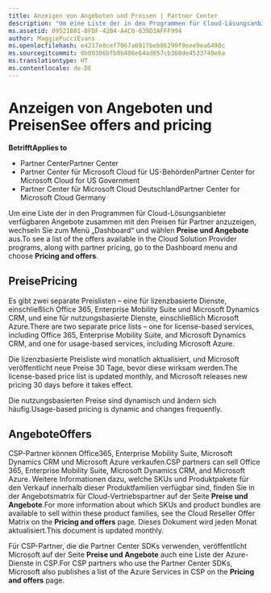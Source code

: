 ```yaml
---
title: Anzeigen von Angeboten und Preisen | Partner Center
description: "Um eine Liste der in den Programmen für Cloud-Lösungsanbieter verfügbaren Angebote zusammen mit den Preisen für Partner anzuzeigen, wechseln Sie zum Menü „Dashboard“ und wählen „Preise und Angebote“ aus."
ms.assetid: 09521B01-BFDF-42B4-A4C0-039D3AFFF994
author: MaggiePucciEvans
ms.openlocfilehash: e4217e8cef7067a6917beb86299f9eee9ea6490c
ms.sourcegitcommit: 0b00306bfb0b406e64ad857cb360de4533740e6a
ms.translationtype: HT
ms.contentlocale: de-DE
---
```

# <a name="see-offers-and-pricing"></a><span data-ttu-id="11779-103">Anzeigen von Angeboten und Preisen</span><span class="sxs-lookup"><span data-stu-id="11779-103">See offers and pricing</span></span>

**<span data-ttu-id="11779-104">Betrifft</span><span class="sxs-lookup"><span data-stu-id="11779-104">Applies to</span></span>**

-  <span data-ttu-id="11779-105">Partner Center</span><span class="sxs-lookup"><span data-stu-id="11779-105">Partner Center</span></span>
-  <span data-ttu-id="11779-106">Partner Center für Microsoft Cloud für US-Behörden</span><span class="sxs-lookup"><span data-stu-id="11779-106">Partner Center for Microsoft Cloud for US Government</span></span>
-  <span data-ttu-id="11779-107">Partner Center für Microsoft Cloud Deutschland</span><span class="sxs-lookup"><span data-stu-id="11779-107">Partner Center for Microsoft Cloud Germany</span></span>

<span data-ttu-id="11779-108">Um eine Liste der in den Programmen für Cloud-Lösungsanbieter verfügbaren Angebote zusammen mit den Preisen für Partner anzuzeigen, wechseln Sie zum Menü „Dashboard“ und wählen **Preise und Angebote** aus.</span><span class="sxs-lookup"><span data-stu-id="11779-108">To see a list of the offers available in the Cloud Solution Provider programs, along with partner pricing, go to the Dashboard menu and choose **Pricing and offers**.</span></span>

## <a name="pricing"></a><span data-ttu-id="11779-109">Preise</span><span class="sxs-lookup"><span data-stu-id="11779-109">Pricing</span></span>


<span data-ttu-id="11779-110">Es gibt zwei separate Preislisten – eine für lizenzbasierte Dienste, einschließlich Office 365, Enterprise Mobility Suite und Microsoft Dynamics CRM, und eine für nutzungsbasierte Dienste, einschließlich Microsoft Azure.</span><span class="sxs-lookup"><span data-stu-id="11779-110">There are two separate price lists – one for license-based services, including Office 365, Enterprise Mobility Suite, and Microsoft Dynamics CRM, and one for usage-based services, including Microsoft Azure.</span></span>

<span data-ttu-id="11779-111">Die lizenzbasierte Preisliste wird monatlich aktualisiert, und Microsoft veröffentlicht neue Preise 30 Tage, bevor diese wirksam werden.</span><span class="sxs-lookup"><span data-stu-id="11779-111">The license-based price list is updated monthly, and Microsoft releases new pricing 30 days before it takes effect.</span></span>

<span data-ttu-id="11779-112">Die nutzungsbasierten Preise sind dynamisch und ändern sich häufig.</span><span class="sxs-lookup"><span data-stu-id="11779-112">Usage-based pricing is dynamic and changes frequently.</span></span>

## <a name="offers"></a><span data-ttu-id="11779-113">Angebote</span><span class="sxs-lookup"><span data-stu-id="11779-113">Offers</span></span>


<span data-ttu-id="11779-114">CSP-Partner können Office365, Enterprise Mobility Suite, Microsoft Dynamics CRM und Microsoft Azure verkaufen.</span><span class="sxs-lookup"><span data-stu-id="11779-114">CSP partners can sell Office 365, Enterprise Mobility Suite, Microsoft Dynamics CRM, and Microsoft Azure.</span></span> <span data-ttu-id="11779-115">Weitere Informationen dazu, welche SKUs und Produktpakete für den Verkauf innerhalb dieser Produktfamilien verfügbar sind, finden Sie in der Angebotsmatrix für Cloud-Vertriebspartner auf der Seite **Preise und Angebote**.</span><span class="sxs-lookup"><span data-stu-id="11779-115">For more information about which SKUs and product bundles are available to sell within these product families, see the Cloud Reseller Offer Matrix on the **Pricing and offers** page.</span></span> <span data-ttu-id="11779-116">Dieses Dokument wird jeden Monat aktualisiert.</span><span class="sxs-lookup"><span data-stu-id="11779-116">This document is updated monthly.</span></span>

<span data-ttu-id="11779-117">Für CSP-Partner, die die Partner Center SDKs verwenden, veröffentlicht Microsoft auf der Seite **Preise und Angebote** auch eine Liste der Azure-Dienste in CSP.</span><span class="sxs-lookup"><span data-stu-id="11779-117">For CSP partners who use the Partner Center SDKs, Microsoft also publishes a list of the Azure Services in CSP on the **Pricing and offers** page.</span></span>

 

 



